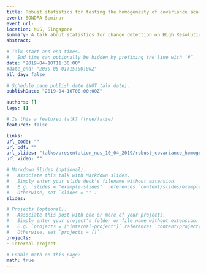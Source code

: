 ```yaml
---
title: Robust statistics for testing the homogeneity of covariance scale and shape
event: SONDRA Seminar
event_url:
location: NUS, Singapore
summary: A talk about statistics for change detection on High Resolution SAR images.
abstract:

# Talk start and end times.
#   End time can optionally be hidden by prefixing the line with `#`.
date: "2019-04-10T11:30:00"
#date_end: "2030-06-01T15:00:00Z"
all_day: false

# Schedule page publish date (NOT talk date).
publishDate: "2019-04-10T00:00:00Z"

authors: []
tags: []

# Is this a featured talk? (true/false)
featured: false

links:
url_code: ""
url_pdf: ""
url_slides: "talks/presentation_nus_10_04_2019/robust_covariance_homogeneity_test.html"
url_video: ""

# Markdown Slides (optional).
#   Associate this talk with Markdown slides.
#   Simply enter your slide deck's filename without extension.
#   E.g. `slides = "example-slides"` references `content/slides/example-slides.md`.
#   Otherwise, set `slides = ""`.
slides:

# Projects (optional).
#   Associate this post with one or more of your projects.
#   Simply enter your project's folder or file name without extension.
#   E.g. `projects = ["internal-project"]` references `content/project/deep-learning/index.md`.
#   Otherwise, set `projects = []`.
projects:
- internal-project

# Enable math on this page?
math: true
---
```

